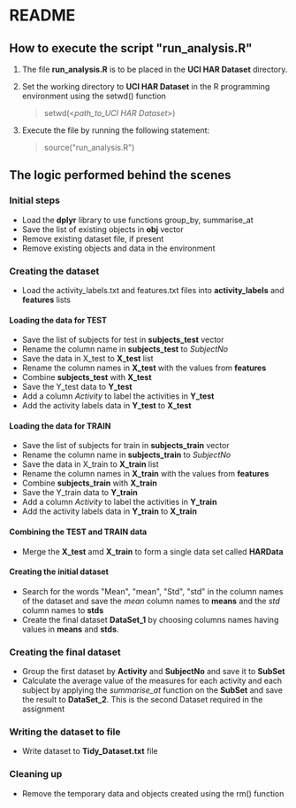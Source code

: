 # README

## How to execute the script "run_analysis.R"

1. The file **run_analysis.R** is to be placed in the **UCI HAR Dataset** directory.
2. Set the working directory to **UCI HAR Dataset** in the R programming environment using the setwd() function

    > setwd(<*path_to_UCI HAR Dataset*>)
    
3. Execute the file by running the following statement:

    > source("run_analysis.R")

    
## The logic performed behind the scenes

### Initial steps
- Load the **dplyr** library to use functions group_by, summarise_at
- Save the list of existing objects in **obj** vector
- Remove existing dataset file, if present
- Remove existing objects and data in the environment

### Creating the dataset
- Load the activity_labels.txt and features.txt files into **activity_labels** and **features** lists

#### Loading the data for TEST
- Save the list of subjects for test in **subjects_test** vector
- Rename the column name in **subjects_test** to *SubjectNo*
- Save the data in X_test to **X_test** list
- Rename the column names in **X_test** with the values from **features**
- Combine **subjects_test** with **X_test**
- Save the Y_test data to **Y_test**
- Add a column *Activity* to label the activities in **Y_test**
- Add the activity labels data in **Y_test** to **X_test**

#### Loading the data for TRAIN
- Save the list of subjects for train in **subjects_train** vector
- Rename the column name in **subjects_train** to *SubjectNo*
- Save the data in X_train to **X_train** list
- Rename the column names in **X_train** with the values from **features**
- Combine **subjects_train** with **X_train**
- Save the Y_train data to **Y_train**
- Add a column *Activity* to label the activities in **Y_train**
- Add the activity labels data in **Y_train** to **X_train**

#### Combining the TEST and TRAIN data
- Merge the **X_test** amd **X_train** to form a single data set called **HARData**

#### Creating the initial dataset
- Search for the words "Mean", "mean", "Std", "std" in the column names of the dataset and save the *mean* column names to **means** and the *std* column names to **stds**
- Create the final dataset **DataSet_1** by choosing columns names having values in **means** and **stds**.

### Creating the final dataset
- Group the first dataset by **Activity** and **SubjectNo** and save it to **SubSet**
- Calculate the average value of the measures for each activity and each subject by applying the *summarise_at* function on the **SubSet** and save the result to **DataSet_2**. This is the second Dataset required in the assignment

### Writing the dataset to file
- Write dataset to **Tidy_Dataset.txt** file

### Cleaning up
- Remove the temporary data and objects created using the rm() function


